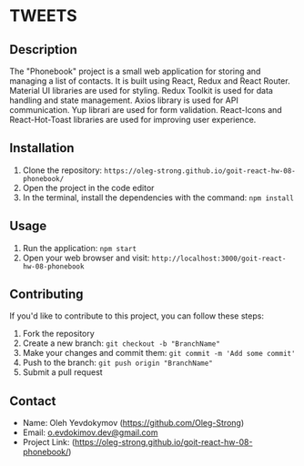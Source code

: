 # TWEETS

## Description

The "Phonebook" project is a small web application for storing and managing a
list of contacts. It is built using React, Redux and React Router. Material UI
libraries are used for styling. Redux Toolkit is used for data handling and
state management. Axios library is used for API communication. Yup librari are
used for form validation. React-Icons and React-Hot-Toast libraries are used for
improving user experience.

## Installation

1. Clone the repository:
   `https://oleg-strong.github.io/goit-react-hw-08-phonebook/`
2. Open the project in the code editor
3. In the terminal, install the dependencies with the command: `npm install`

## Usage

1. Run the application: `npm start`
2. Open your web browser and visit:
   `http://localhost:3000/goit-react-hw-08-phonebook`

## Contributing

If you'd like to contribute to this project, you can follow these steps:

1. Fork the repository
2. Create a new branch: `git checkout -b "BranchName"`
3. Make your changes and commit them: `git commit -m 'Add some commit'`
4. Push to the branch: `git push origin "BranchName"`
5. Submit a pull request

## Contact

- Name: Oleh Yevdokymov (https://github.com/Oleg-Strong)
- Email: o.evdokimov.dev@gmail.com
- Project Link: (https://oleg-strong.github.io/goit-react-hw-08-phonebook/)
